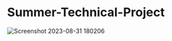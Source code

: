 # Summer-Technical-Project
![Screenshot 2023-08-31 180206](https://github.com/Chandan-google/Summer-Technical-Project/assets/81713226/f870de58-7905-47af-a18b-1535924d56e9)
